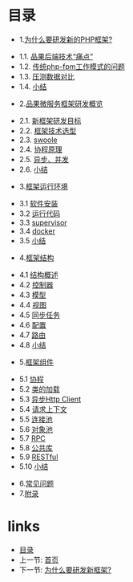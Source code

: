 # 目录
* 1.[为什么要研发新的PHP框架?](01.0-为什么要研发新的PHP框架.md)
 - 1.1. [品果后端技术“痛点”](01.1-品果后端技术“痛点”.md)
 - 1.2. [传统php-fpm工作模式的问题](01.2-传统php-fpm工作模式的问题.md)
 - 1.3. [压测数据对比](01.3-压测数据对比.md)
 - 1.4. [小结](01.4-小结.md)
* 2.[品果微服务框架研发概览](02.0-品果微服务框架研发概览.md)
 - 2.1. [新框架研发目标](02.1-新框架研发目标.md)
 - 2.2. [框架技术选型](02.2-框架技术选型.md)
 - 2.3. [swoole](02.3-swoole.md)
 - 2.4. [协程原理](02.4-协程原理.md)
 - 2.5. [异步、并发](02.5-步、并发.md)
 - 2.6. [小结](02.6-小结.md)
* 3.[框架运行环境](03.0-框架运行环境.md)
 - 3.1 [软件安装](03.1-软件安装.md)
 - 3.2 [运行代码](03.2-运行代码.md)
 - 3.3 [supervisor](03.3-supervisor.md)
 - 3.4 [docker](03.4-docker.md)
 - 3.5 [小结](03.5-小结.md)
* 4.[框架结构](04.0-框架结构.md)
 - 4.1 [结构概述](04.1-结构概述.md)
 - 4.2 [控制器](04.2-控制器.md)
 - 4.3 [模型](04.3-模型.md)
 - 4.4 [视图](04.4-视图.md)
 - 4.5 [同步任务](04.5-同步任务.md)
 - 4.6 [配置](04.6-配置.md)
 - 4.7 [路由](04.7-路由.md)
 - 4.8 [小结](04.8-小结.md)
* 5.[框架组件](05.0-框架组件.md)
 - 5.1 [协程](05.1-协程.md)
 - 5.2 [类的加载](05.2-类的加载.md)
 - 5.3 [异步Http Client](05.3-异步Http%20Client.md)
 - 5.4 [请求上下文](05.4-请求上下文.md)
 - 5.5 [连接池](05.5-连接池.md)
 - 5.6 [对象池](05.6-对象池.md)
 - 5.7 [RPC](05.7-RPC.md)
 - 5.8 [公共库](05.8-公共库.md)
 - 5.9 [RESTful](05.9-RESTful.md)
 - 5.10 [小结](05.10-小结.md)
* 6.[常见问题](06.0-常见问题.md)
* 7.[附录](07.0-附录.md)
# links
  * [目录](<preface-目录.md>)
  * 上一节: [首页](<../README.md>)
  * 下一节: [为什么要研发新框架?](<01.0-为什么要研发新框架?.md>)